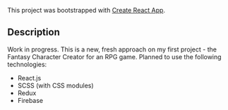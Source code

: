 This project was bootstrapped with [Create React App](https://github.com/facebook/create-react-app).

## Description
Work in  progress. 
This is a new, fresh approach on my first project - the Fantasy Character Creator for an RPG game. Planned to use the following technologies:

- React.js
- SCSS (with CSS modules)
- Redux
- Firebase
